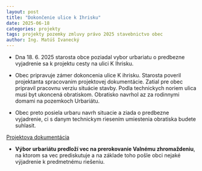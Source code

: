 ```yaml
---
layout: post
title: "Dokončenie ulice k Ihrisku"
date: 2025-06-18
categories: projekty
tags: projekty pozemky zmluvy právo 2025 stavebnictvo obec
author: Ing. Matúš Ivanecký
---
```


- Dna 18. 6. 2025 starosta obce poziadal vybor urbariatu o predbezne vyjadrenie sa k projektu cesty na ulici K Ihrisku.

- Obec pripravuje zámer dokoncenia ulice K ihrisku.  Starosta poveril projektanta spracovanim projektovej dokumentácie. Zatial pre obec pripravil pracovnu verziu situácie stavby. Podla technickych noriem ulica musi byt ukoncená obratiskom. Obratisko navrhol az za rodinnymi domami na pozemkoch Urbariátu. 
- Obec preto posiela urbaru navrh situacie a ziada o predbezne vyjadrenie, ci s danym technickym riesením umiestenia obratiska budete suhlasit.

[Projektova dokumentácia](https://drive.google.com/file/d/1HtxSQF--jo5vx1Kakjkulav2DrHkolLU/view?usp=drive_link)


- **Výbor urbariátu predloží vec na prerokovanie Valnému zhromaždeniu**, na ktorom sa vec prediskutuje a na základe toho pošle obci nejaké výjadrenie k predmetnému riešeniu.
